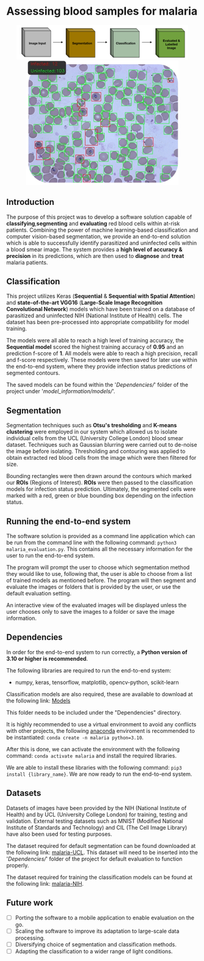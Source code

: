# Assessing blood samples for malaria

<p align="center">
  <img src="https://github.com/tomas-tazar/Assessing-blood-samples-for-Malaria/blob/main/Documentation/Open%20Day%20Presentation%20Images/readmepipeline.png" width="450" /> 
  <img src="https://github.com/tomas-tazar/Assessing-blood-samples-for-Malaria/blob/main/Documentation/Open%20Day%20Presentation%20Images/readmeimg.jpg" width="400" />
</p>

## Introduction

The purpose of this project was to develop a software solution capable of **classifying**,**segmenting** and **evaluating** red blood cells within at-risk patients. Combining the power of machine learning-based classification and computer vision-based segmentation, we provide an end-to-end solution which is able to successfully identify parasitized and uninfected cells within a 
blood smear image. The system provides a **high level of accuracy & precision** in its predictions, which are then used to **diagnose** and **treat** malaria patients.

## Classification

This project utilizes Keras (**Sequential** & **Sequential with Spatial Attention**) and **state-of-the-art VGG16** (**Large-Scale Image Recognition Convolutional Network**) models which have been trained on a database of parasitized and uninfected NIH (National Institute of Health) cells. The dataset has been pre-processed into appropriate compatibility for model training. 

The models were all able to reach a high level of training accuracy, the **Sequential model** scored the highest training accuracy of **0.95** and an prediction f-score of **1**. All models were able to reach a high precision, recall and f-score respectively. These models were then saved for later use within the end-to-end system, where they provide infection status predictions of segmented contours. 

The saved models can be found within the '*Dependencies/*' folder of the project under '*model_information/models/*'. 

## Segmentation

Segmentation techniques such as **Otsu's tresholding** and **K-means clustering** were employed in our system which allowed us to isolate individual cells 
from the UCL (University College London) blood smear dataset. Techniques such as Gaussian blurring were carried out to de-noise the image before isolating. 
Thresholding and contouring was applied to obtain extracted red blood cells from the image which were then filtered for size. 

Bounding rectangles were then drawn around the contours which marked our **ROIs** (Regions of Interest). **ROIs** were then passed to the classification models for
infection status prediction. Ultimately, the segmented cells were marked with a red, green or blue bounding box depending on the infection status.

## Running the end-to-end system

The software solution is provided as a command line application which can be run from the command line with the following command: ` python3 malaria_evaluation.py `.
This contains all the necessary information for the user to run the end-to-end system.

The program will prompt the user to choose which segmentation method they would like to use, following that, the user is able to choose from a list of trained models as
mentioned before. The program will then segment and evaluate the images or folders that is provided by the user, or use the default evaluation setting.

An interactive view of the evaluated images will be displayed unless the user chooses only to save the images to a folder or save the image information.

## Dependencies 

In order for the end-to-end system to run correctly, a **Python version of 3.10 or higher is recommended**.

The following libraries are required to run the end-to-end system:
- numpy, keras, tensorflow, matplotlib, opencv-python, scikit-learn

Classification models are also required, these are available to download at the following link: [Models](https://drive.google.com/drive/folders/1pBxND8jQNw32ySYwk9Q0NtPctUS66t9u?usp=sharing)

This folder needs to be included under the "Dependencies" directory.

It is highly recommended to use a virtual environment to avoid any conflicts with other projects, the following [anaconda](https://www.anaconda.com/products/distribution) enviroment
is recommended to be instantiated: ` conda create -n malaria python=3.10 `.

After this is done, we can activate the environment with the following command: ` conda activate malaria ` and install the required libraries.

We are able to install these libraries with the following command: ` pip3 install {library_name} `. We are now ready to run the end-to-end system.

## Datasets 

Datasets of images have been provided by the NIH (National Institute of Health) and by UCL (University College London) for training, testing and validation.
External testing datasets such as MNIST (Modified National Institute of Standards and Technology) and CIL (The Cell Image Library) have also been used for testing purposes.

The dataset required for default segmentation can be found downloaded at the following link: [malaria-UCL](http://vase.essex.ac.uk/xfer/malaria-ucl.zip).
This dataset will need to be inserted into the '*Dependencies/*' folder of the project for default evaluation to function properly.

The dataset required for training the classification models can be found at the following link: [malaria-NIH](http://vase.essex.ac.uk/xfer/malaria-nih.zip).

## Future work

- [ ] Porting the software to a mobile application to enable evaluation on the go.
- [ ] Scaling the software to improve its adaptation to large-scale data processing.
- [ ] Diversifying choice of segmentation and classification methods.
- [ ] Adapting the classification to a wider range of light conditions.
